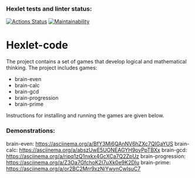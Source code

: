 ### Hexlet tests and linter status:
[![Actions Status](https://github.com/pdbp/python-project-49/workflows/hexlet-check/badge.svg)](https://github.com/pdbp/python-project-49/actions)
[![Maintainability](https://api.codeclimate.com/v1/badges/e1b5791c9aec70d2a3a1/maintainability)](https://codeclimate.com/github/pdbp/python-project-49/maintainability)

# Hexlet-code

The project contains a set of games that develop logical and mathematical thinking. The project includes games: 
- brain-even 
- brain-calc 
- brain-gcd 
- brain-progression 
- brain-prime 

Instructions for installing and running the games are given below. 

### Demonstrations:

brain-even: https://asciinema.org/a/BfY3Mi6QAnNV6hZXc7QIGaYUS 
brain-calc: https://asciinema.org/a/abszUwE5UONEAGYH9oyPpTBXx 
brain-gcd: https://asciinema.org/a/ripq1zQ1nxkx4GcXCa7Q2ZpUz 
brain-progression: https://asciinema.org/a/Z3Oa7GfchoK2I7uXk0e9K2Dlu 
brain-prime: https://asciinema.org/a/or2BC2Mrr9xzNiYwynCwIsuC7 
